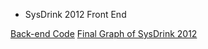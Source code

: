* SysDrink 2012 Front End

[Back-end Code](https://github.com/jlintz/sysdrink-graphite-webapp)
[Final Graph of SysDrink 2012](http://bit.ly/N3x5lW)
